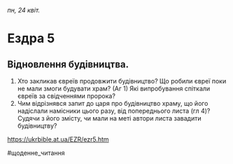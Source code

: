 
_пн, 24 квіт._

# Ездра 5

## Відновлення будівництва.
1. Хто закликав євреїв продовжити будівництво? Що робили євреї поки не мали змоги будувати храм? (Аг 1) Які випробування спіткали євреїв за свідченнями пророка?
2. Чим відрізнявся запит до царя про будівництво храму, що його надіслали намісники цього разу, від попереднього листа (гл 4)? Судячи з його змісту, чи мали на меті автори листа завадити будівництву?

https://ukrbible.at.ua/EZR/ezr5.htm 

#щоденне_читання
